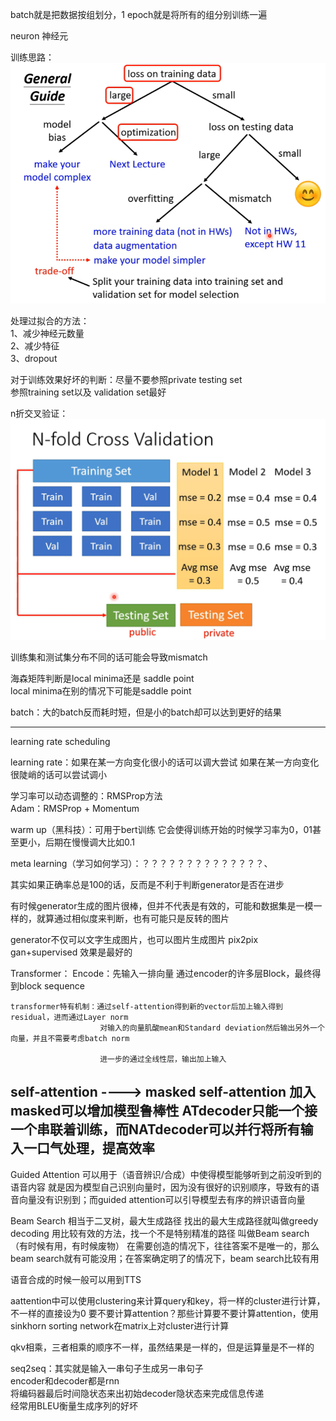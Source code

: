 batch就是把数据按组划分，1 epoch就是将所有的组分别训练一遍

neuron 神经元

训练思路：  
![img_8.png](img_8.png)  

处理过拟合的方法：  
1、减少神经元数量  
2、减少特征  
3、dropout  

对于训练效果好坏的判断：尽量不要参照private testing set  
参照training set以及 validation set最好  

n折交叉验证：  
![img_9.png](img_9.png)  

训练集和测试集分布不同的话可能会导致mismatch

海森矩阵判断是local minima还是 saddle point  
    local minima在别的情况下可能是saddle point

batch：大的batch反而耗时短，但是小的batch却可以达到更好的结果

-----------------------------------
learning rate scheduling

learning rate：如果在某一方向变化很小的话可以调大尝试
如果在某一方向变化很陡峭的话可以尝试调小

学习率可以动态调整的：RMSProp方法   
    Adam：RMSProp + Momentum

warm up（黑科技）：可用于bert训练
    它会使得训练开始的时候学习率为0，01甚至更小，后期在慢慢调大比如0.1

meta learning（学习如何学习）：？？？？？？？？？？？？？？、

其实如果正确率总是100的话，反而是不利于判断generator是否在进步


有时候generator生成的图片很棒，但并不代表是有效的，可能和数据集是一模一样的，就算通过相似度来判断，也有可能只是反转的图片  

generator不仅可以文字生成图片，也可以图片生成图片 pix2pix  
gan+supervised 效果是最好的  


Transformer：
    Encode：先输入一排向量 通过encoder的许多层Block，最终得到block sequence    

    transformer特有机制：通过self-attention得到新的vector后加上输入得到residual，进而通过Layer norm
                        对输入的向量肌酸mean和Standard deviation然后输出另外一个向量，并且不需要考虑batch norm 
                        
                        进一步的通过全线性层，输出加上输入
self-attention ----> masked self-attention  加入masked可以增加模型鲁棒性
    ATdecoder只能一个接一个串联着训练，而NATdecoder可以并行将所有输入一口气处理，提高效率  
--------------------------------------------------------------  
Guided Attention 可以用于（语音辨识/合成）中使得模型能够听到之前没听到的语音内容
    就是因为模型自己识别向量时，因为没有很好的识别顺序，导致有的语音向量没有识别到；而guided attention可以引导模型去有序的辨识语音向量  


Beam Search 相当于二叉树，最大生成路径  找出的最大生成路径就叫做greedy decoding
    用比较有效的方法，找一个不是特别精准的路径 叫做Beam search（有时候有用，有时候废物）
    在需要创造的情况下，往往答案不是唯一的，那么beam search就有可能没用；在答案确定明了的情况下，beam search比较有用  

语音合成的时候一般可以用到TTS

aattention中可以使用clustering来计算query和key，将一样的cluster进行计算，不一样的直接设为0
要不要计算attention？那些计算要不要计算attention，使用sinkhorn sorting network在matrix上对cluster进行计算

qkv相乘，三者相乘的顺序不一样，虽然结果是一样的，但是运算量是不一样的


seq2seq：其实就是输入一串句子生成另一串句子  
    encoder和decoder都是rnn  
    将编码器最后时间隐状态来出初始decoder隐状态来完成信息传递  
    经常用BLEU衡量生成序列的好坏  




















